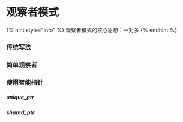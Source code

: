 # 观察者模式

{% hint style="info" %} 
观察者模式的核心思想：一对多
{% endhint %}

### 传统写法

### 简单观察者

### 使用智能指针

##### unique_ptr

##### shared_ptr
